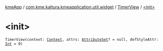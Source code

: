[kmeApp](../../index.md) / [com.kme.kaltura.kmeapplication.util.widget](../index.md) / [TimerView](index.md) / [&lt;init&gt;](./-init-.md)

# &lt;init&gt;

`TimerView(context: `[`Context`](https://developer.android.com/reference/android/content/Context.html)`, attrs: `[`AttributeSet`](https://developer.android.com/reference/android/util/AttributeSet.html)`? = null, defStyleAttr: `[`Int`](https://kotlinlang.org/api/latest/jvm/stdlib/kotlin/-int/index.html)` = 0)`